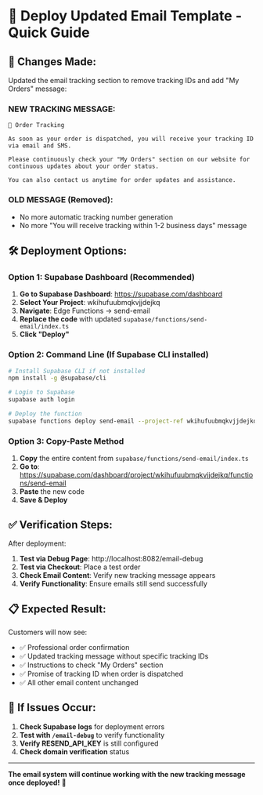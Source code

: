 # 🚀 Deploy Updated Email Template - Quick Guide

## 📧 **Changes Made:**

Updated the email tracking section to remove tracking IDs and add "My Orders" message:

### **NEW TRACKING MESSAGE:**

```
📍 Order Tracking

As soon as your order is dispatched, you will receive your tracking ID via email and SMS.

Please continuously check your "My Orders" section on our website for continuous updates about your order status.

You can also contact us anytime for order updates and assistance.
```

### **OLD MESSAGE (Removed):**

- No more automatic tracking number generation
- No more "You will receive tracking within 1-2 business days" message

## 🛠️ **Deployment Options:**

### **Option 1: Supabase Dashboard (Recommended)**

1. **Go to Supabase Dashboard**: https://supabase.com/dashboard
2. **Select Your Project**: wkihufuubmqkvjjdejkq
3. **Navigate**: Edge Functions → send-email
4. **Replace the code** with updated `supabase/functions/send-email/index.ts`
5. **Click "Deploy"**

### **Option 2: Command Line (If Supabase CLI installed)**

```bash
# Install Supabase CLI if not installed
npm install -g @supabase/cli

# Login to Supabase
supabase auth login

# Deploy the function
supabase functions deploy send-email --project-ref wkihufuubmqkvjjdejkq
```

### **Option 3: Copy-Paste Method**

1. **Copy** the entire content from `supabase/functions/send-email/index.ts`
2. **Go to**: https://supabase.com/dashboard/project/wkihufuubmqkvjjdejkq/functions/send-email
3. **Paste** the new code
4. **Save & Deploy**

## ✅ **Verification Steps:**

After deployment:

1. **Test via Debug Page**: http://localhost:8082/email-debug
2. **Test via Checkout**: Place a test order
3. **Check Email Content**: Verify new tracking message appears
4. **Verify Functionality**: Ensure emails still send successfully

## 📋 **Expected Result:**

Customers will now see:

- ✅ Professional order confirmation
- ✅ Updated tracking message without specific tracking IDs
- ✅ Instructions to check "My Orders" section
- ✅ Promise of tracking ID when order is dispatched
- ✅ All other email content unchanged

## 🔧 **If Issues Occur:**

1. **Check Supabase logs** for deployment errors
2. **Test with `/email-debug`** to verify functionality
3. **Verify RESEND_API_KEY** is still configured
4. **Check domain verification** status

---

**The email system will continue working with the new tracking message once deployed!** 🎉
